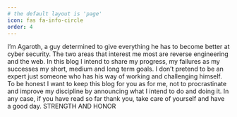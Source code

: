 ```yaml
---
# the default layout is 'page'
icon: fas fa-info-circle
order: 4
---
```

I’m Agaroth, a guy determined to give everything he has to become better at cyber security.
The two areas that interest me most are reverse engineering and the web.
In this blog I intend to share my progress, my failures as my successes my short, medium and long term goals.
I don’t pretend to be an expert just someone who has his way of working and challenging himself. 
To be honest I want to keep this blog for you as for me, 
not to procrastinate and improve my discipline by announcing what I intend to do and doing it.
In any case, if you have read so far thank you, take care of yourself and have a good day.
STRENGTH AND HONOR 







